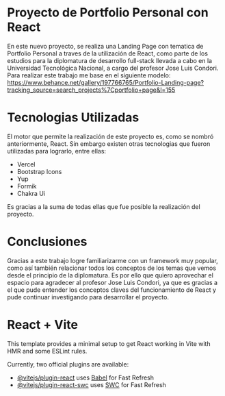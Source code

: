 # Proyecto de Portfolio Personal con React

En este nuevo proyecto, se realiza una Landing Page con tematica de Portfolio Personal a traves de la utilización de React, como parte de los estudios para la diplomatura de desarrollo full-stack llevada a cabo en la Universidad Tecnológica Nacional, a cargo del profesor Jose Luis Condori. Para realizar este trabajo me base en el siguiente modelo: https://www.behance.net/gallery/197766765/Portfolio-Landing-page?tracking_source=search_projects%7Cportfolio+page&l=155

# Tecnologias Utilizadas
El motor que permite la realización de este proyecto es, como se nombró anteriormente, React. Sin embargo existen otras tecnologias que fueron utilizadas para lograrlo, entre ellas:
- Vercel
- Bootstrap Icons
- Yup
- Formik
- Chakra Ui

Es gracias a la suma de todas ellas que fue posible la realización del proyecto.

# Conclusiones

Gracias a este trabajo logre familiarizarme con un framework muy popular, como así también relacionar todos los conceptos de los temas que vemos desde el principio de la diplomatura. Es por ello que quiero aprovechar el espacio para agradecer al profesor Jose Luis Condori, ya que es gracias a el que pude entender los conceptos claves del funcionamiento de React y pude continuar investigando para desarrollar el proyecto. 


# React + Vite

This template provides a minimal setup to get React working in Vite with HMR and some ESLint rules.

Currently, two official plugins are available:

- [@vitejs/plugin-react](https://github.com/vitejs/vite-plugin-react/blob/main/packages/plugin-react/README.md) uses [Babel](https://babeljs.io/) for Fast Refresh
- [@vitejs/plugin-react-swc](https://github.com/vitejs/vite-plugin-react-swc) uses [SWC](https://swc.rs/) for Fast Refresh

